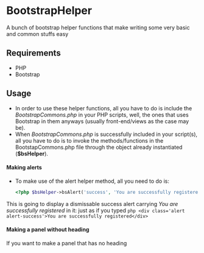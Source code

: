 # BootstrapHelper
A bunch of bootstrap helper functions that make writing some very basic and common stuffs easy

## Requirements
- PHP
- Bootstrap

## Usage
- In order to use these helper functions, all you have to do is include the *BootstrapCommons.php* in your PHP scripts, well, the ones that uses Bootstrap in them anyways (usually front-end/views as the case may be).
- When *BootstrapCommons.php* is successfully included in your script(s), all you have to do is to invoke the methods/functions in the BootstapCommons.php file through the object already instantiated (**$bsHelper**).

#### Making alerts
- To make use of the alert helper method, all you need to do is: 
	```php
	<?php $bsHelper->bsAlert('success', 'You are successfully registered!'); ?>
	```
This is going to display a dismissable success alert carrying _You are successfully registered_ in it: just as if you typed 
	```php
	<div class='alert alert-success'>You are successfully registered</div>
	```

#### Making a panel without heading
If you want to make a panel that has no heading